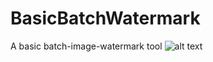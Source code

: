 # BasicBatchWatermark
A basic batch-image-watermark tool
![alt text](https://www.dropbox.com/s/ti87gs0stqlwfmu/BasicWaterMark.PNG?raw=1)
